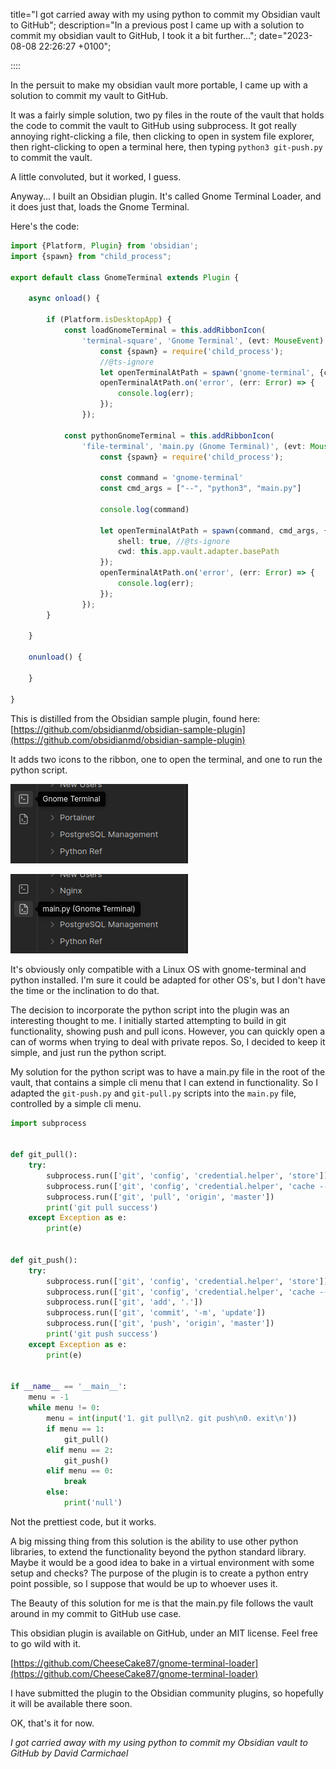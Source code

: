 title="I got carried away with my using python to commit my Obsidian vault to GitHub";
description="In a previous post I came up with a solution to commit my obsidian vault to GitHub, I took it a bit further...";
date="2023-08-08 22:26:27 +0100";

::::

In the persuit to make my obsidian vault more portable, I came up with a solution to commit my vault to GitHub.

It was a fairly simple solution, two py files in the route of the vault that holds the code to commit the vault to
GitHub using subprocess. It got really annoying right-clicking a file, then clicking to open in system file explorer,
then right-clicking to open a terminal here, then typing `python3 git-push.py` to commit the vault.

A little convoluted, but it worked, I guess.

Anyway... I built an Obsidian plugin. It's called Gnome Terminal Loader, and it does just that, loads the Gnome
Terminal.

Here's the code:

```typescript
import {Platform, Plugin} from 'obsidian';
import {spawn} from "child_process";

export default class GnomeTerminal extends Plugin {

    async onload() {

        if (Platform.isDesktopApp) {
            const loadGnomeTerminal = this.addRibbonIcon(
                'terminal-square', 'Gnome Terminal', (evt: MouseEvent) => {
                    const {spawn} = require('child_process');
                    //@ts-ignore
                    let openTerminalAtPath = spawn('gnome-terminal', {cwd: this.app.vault.adapter.basePath});
                    openTerminalAtPath.on('error', (err: Error) => {
                        console.log(err);
                    });
                });

            const pythonGnomeTerminal = this.addRibbonIcon(
                'file-terminal', 'main.py (Gnome Terminal)', (evt: MouseEvent) => {
                    const {spawn} = require('child_process');

                    const command = 'gnome-terminal'
                    const cmd_args = ["--", "python3", "main.py"]

                    console.log(command)

                    let openTerminalAtPath = spawn(command, cmd_args, {
                        shell: true, //@ts-ignore
                        cwd: this.app.vault.adapter.basePath
                    });
                    openTerminalAtPath.on('error', (err: Error) => {
                        console.log(err);
                    });
                });
        }

    }

    onunload() {

    }

}
```

This is distilled from the Obsidian sample plugin, found
here: [https://github.com/obsidianmd/obsidian-sample-plugin](https://github.com/obsidianmd/obsidian-sample-plugin)

It adds two icons to the ribbon, one to open the terminal, and one to run the python script.

![](https://raw.githubusercontent.com/CheeseCake87/gnome-terminal-loader/master/assets/gnome_terminal.png)

![](https://raw.githubusercontent.com/CheeseCake87/gnome-terminal-loader/master/assets/main_py_gnome_terminal.png)

It's obviously only compatible with a Linux OS with gnome-terminal and python installed. I'm sure it could be adapted
for other OS's, but I don't have the time or the inclination to do that.

The decision to incorporate the python script into the plugin was an interesting thought to me. I initially started
attempting to build in git functionality, showing push and pull icons. However, you can quickly open a can of worms
when trying to deal with private repos. So, I decided to keep it simple, and just run the python script.

My solution for the python script was to have a main.py file in the root of the vault, that contains a simple cli menu
that I can extend in functionality. So I adapted the `git-push.py` and `git-pull.py` scripts into the `main.py` file,
controlled by a simple cli menu.

```python
import subprocess


def git_pull():
    try:
        subprocess.run(['git', 'config', 'credential.helper', 'store'])
        subprocess.run(['git', 'config', 'credential.helper', 'cache --timeout 7200'])
        subprocess.run(['git', 'pull', 'origin', 'master'])
        print('git pull success')
    except Exception as e:
        print(e)


def git_push():
    try:
        subprocess.run(['git', 'config', 'credential.helper', 'store'])
        subprocess.run(['git', 'config', 'credential.helper', 'cache --timeout 7200'])
        subprocess.run(['git', 'add', '.'])
        subprocess.run(['git', 'commit', '-m', 'update'])
        subprocess.run(['git', 'push', 'origin', 'master'])
        print('git push success')
    except Exception as e:
        print(e)


if __name__ == '__main__':
    menu = -1
    while menu != 0:
        menu = int(input('1. git pull\n2. git push\n0. exit\n'))
        if menu == 1:
            git_pull()
        elif menu == 2:
            git_push()
        elif menu == 0:
            break
        else:
            print('null')
```

Not the prettiest code, but it works.

A big missing thing from this solution is the ability to use other python libraries, to extend the
functionality beyond the python standard library. Maybe it would be a good idea to bake in a virtual environment with
some setup and checks? The purpose of the plugin is to create a python entry point possible, so I suppose that would be
up to whoever uses it.

The Beauty of this solution for me is that the main.py file follows the vault around in my commit to GitHub use case.

This obsidian plugin is available on GitHub, under an MIT license. Feel free to go wild with it.

[https://github.com/CheeseCake87/gnome-terminal-loader](https://github.com/CheeseCake87/gnome-terminal-loader)

I have submitted the plugin to the Obsidian community plugins, so hopefully it will be available there soon.

OK, that's it for now.

_I got carried away with my using python to commit my Obsidian vault to GitHub by David Carmichael_